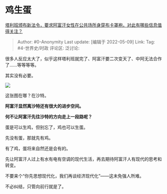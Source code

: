 # 鸡生蛋
[塔利班颁布新法令，要求阿富汗女性在公共场所身穿布卡罩袍，对此有哪些信息值得关注？](https://www.zhihu.com/question/531788024/answer/2477555945)

> Author: #0-Anonymity
> Last update: [编辑于 2022-05-09]
> Link:
> Tag: #4-世界史/时政
> 评论区:
> 泛讨论:

很多人反应太大了，似乎这样塔利班就完了、阿富汗要二次变天了、中阿无法合作了……等等等等。

其实没有必要。

![](https://pic2.zhimg.com/50/v2-344368865074c797e8db382d73ffa28e_720w.jpg?source=1940ef5c)

这张图在哪？在沙特。

**阿富汗显然离沙特还有很大的进步空间。**

**何不让阿富汗先往沙特的方向走上一段路呢？**

蛋是可以生鸡，但别忘了，鸡也可以生蛋。

先没有蛋，那就先有鸡。

有了鸡，蛋将来自然还是会有的。

先让阿富汗人过上有水有电有空调的现代生活，再去期待阿富汗人有现代的思考和转变。

不要来个“你先思想现代化，我们再谈经济现代化”——这未免强人所难。

不必纠结，只管向前行就是了。
